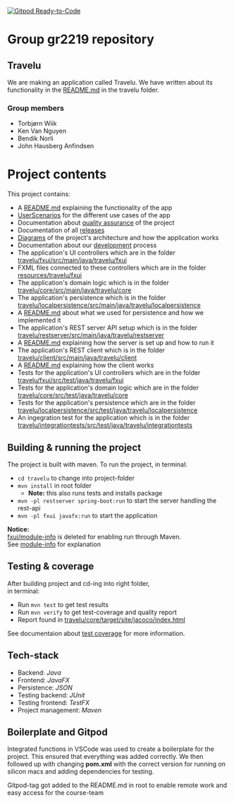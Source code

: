 [![Gitpod Ready-to-Code](https://img.shields.io/badge/Gitpod-Ready--to--Code-blue?logo=gitpod)](https://gitpod.stud.ntnu.no/#https://gitlab.stud.idi.ntnu.no/it1901/groups-2022/gr2219/gr2219.git)

# Group gr2219 repository

## Travelu

We are making an application called Travelu. We have written about its functionality in the [README.md](travelu/README.md) in the travelu folder.

### Group members

- Torbjørn Wiik
- Ken Van Nguyen
- Bendik Norli
- John Hausberg Anfindsen

# Project contents

This project contains:

- A [README.md](travelu/README.md) explaining the functionality of the app
- [UserScenarios](docs/userScenarios) for the different use cases of the app
- Documentation about [quality assurance](docs/qualityAssurance) of the project
- Documentation of all [releases](docs/releases)
- [Diagrams](docs/diagrams) of the project's architecture and how the application works
- Documentation about our [development](docs/development) process
- The application's UI controllers which are in the folder [travelu/fxui/src/main/java/travelu/fxui](travelu/fxui/src/main/java/travelu/fxui)
- FXML files connected to these controllers which are in the folder [resources/travelu/fxui](travelu/fxui/src/main/resources/travelu/fxui)
- The application's domain logic which is in the folder [travelu/core/src/main/java/travelu/core](travelu/core/src/main/java/travelu/core)
- The application's persistence which is in the folder [travelu/localpersistence/src/main/java/travelu/localpersistence](travelu/localpersistence/src/main/java/travelu/localpersistence)
- A [README.md](travelu/localpersistence/README.md) about what we used for persistence and how we implemented it
- The application's REST server API setup which is in the folder [travelu/restserver/src/main/java/travelu/restserver](travelu/restserver/src/main/java/travelu/restserver)
- A [README.md](travelu/restserver/README.md) explaining how the server is set up and how to run it
- The application's REST client which is in the folder [travelu/client/src/main/java/travelu/client](travelu/client/src/main/java/travelu/client)
- A [README.md](travelu/client/README.md) explaining how the client works
- Tests for the application's UI controllers which are in the folder [travelu/fxui/src/test/java/travelu/fxui](travelu/fxui/src/test/java/travelu/fxui)
- Tests for the application's domain logic which are in the folder [travelu/core/src/test/java/travelu/core](travelu/core/src/test/java/travelu/core)
- Tests for the application's persistence which are in the folder [travelu/localpersistence/src/test/java/travelu/localpersistence](travelu/localpersistence/src/test/java/travelu/localpersistence)
- An ingegration test for the application which is in the folder [travelu/integrationtests/src/test/java/travelu/integrationtests](travelu/integrationtests/src/test/java/travelu/integrationtests)

## Building & running the project

The project is built with maven.
To run the project, in terminal:

- `cd travelu` to change into project-folder
- `mvn install` in root folder
  - **Note:** this also runs tests and installs package
- `mvn -pl restserver spring-boot:run` to start the server handling the rest-api
- `mvn -pl fxui javafx:run` to start the application

**Notice:**   
[fxui/module-info](travelu/fxui/src/main/java/) is deleted for enabling run through Maven.  
See [module-info](docs/development/module-info.md) for explanation

## Testing & coverage

After building project and cd-ing into right folder,  
in terminal:

- Run `mvn test` to get test results
- Run `mvn verify` to get test-coverage and quality report
- Report found in [travelu/core/target/site/jacoco/index.html](travelu/core/target/site/jacoco/index.html)

See documentaion about [test coverage](docs/qualityAssurance/testCoverage.md) for more information.

## Tech-stack

- Backend: _Java_
- Frontend: _JavaFX_
- Persistence: _JSON_
- Testing backend: _JUnit_
- Testing frontend: _TestFX_
- Project management: _Maven_

## Boilerplate and Gitpod

Integrated functions in VSCode was used to create a boilerplate for the project. This ensured that everything was added correctly.
We then followed up with changing **pom.xml** with the correct version for running on silicon macs and adding dependencies for testing.

Gitpod-tag got added to the README.md in root to enable remote work and easy access for the course-team

